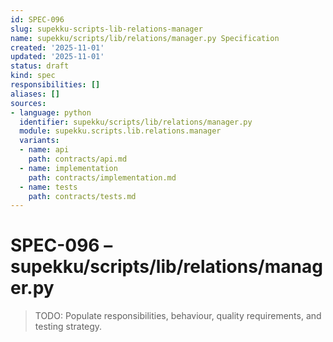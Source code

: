 ```yaml
---
id: SPEC-096
slug: supekku-scripts-lib-relations-manager
name: supekku/scripts/lib/relations/manager.py Specification
created: '2025-11-01'
updated: '2025-11-01'
status: draft
kind: spec
responsibilities: []
aliases: []
sources:
- language: python
  identifier: supekku/scripts/lib/relations/manager.py
  module: supekku.scripts.lib.relations.manager
  variants:
  - name: api
    path: contracts/api.md
  - name: implementation
    path: contracts/implementation.md
  - name: tests
    path: contracts/tests.md
---
```


# SPEC-096 – supekku/scripts/lib/relations/manager.py

> TODO: Populate responsibilities, behaviour, quality requirements, and testing strategy.
